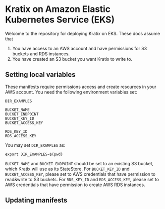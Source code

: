 # Kratix on Amazon Elastic Kubernetes Service (EKS)

Welcome to the repository for deploying Kratix on EKS.
These docs assume that
1. You have access to an AWS account and have permissions for S3 buckets and RDS instances.
2. You have created an S3 bucket you want Kratix to write to.

## Setting local variables

These manifests require permissions access and create resources in your AWS account.
You need the following environment variables set:

```
DIR_EXAMPLES

BUCKET_NAME
BUCKET_ENDPOINT
BUCKET_KEY_ID
BUCKET_ACCESS_KEY

RDS_KEY_ID
RDS_ACCESS_KEY
```

You may set `DIR_EXAMPLES` as:
```
export DIR_EXAMPLES=$(pwd)
```

`BUCKET_NAME` and `BUCKET_ENDPOINT` should be set to an existing S3 bucket, which Kratix will use as its StateStore.
For `BUCKET_KEY_ID` and `BUCKET_ACCESS_KEY`, please set to AWS credentials that have permission to read&write to S3 buckets.
For `RDS_KEY_ID` and `RDS_ACCESS_KEY`, please set to AWS credentials that have permission to create AWS RDS instances.

## Updating manifests